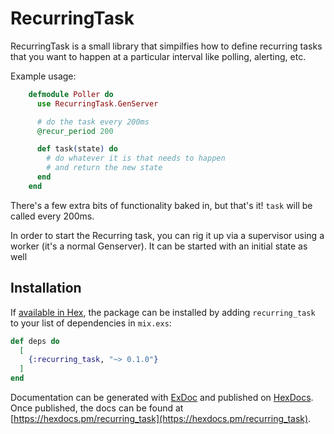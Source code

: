 # RecurringTask

RecurringTask is a small library that simpilfies how to define recurring tasks that you want to happen at a particular interval like polling, alerting, etc.

Example usage:

```elixir
    defmodule Poller do
      use RecurringTask.GenServer

      # do the task every 200ms
      @recur_period 200

      def task(state) do
        # do whatever it is that needs to happen
        # and return the new state
      end
    end
```

There's a few extra bits of functionality baked in, but that's it! `task` will be called every 200ms.

In order to start the Recurring task, you can rig it up via a supervisor using a worker (it's a normal Genserver). It can
be started with an initial state as well

## Installation

If [available in Hex](https://hex.pm/docs/publish), the package can be installed
by adding `recurring_task` to your list of dependencies in `mix.exs`:

```elixir
def deps do
  [
    {:recurring_task, "~> 0.1.0"}
  ]
end
```

Documentation can be generated with [ExDoc](https://github.com/elixir-lang/ex_doc)
and published on [HexDocs](https://hexdocs.pm). Once published, the docs can
be found at [https://hexdocs.pm/recurring_task](https://hexdocs.pm/recurring_task).

